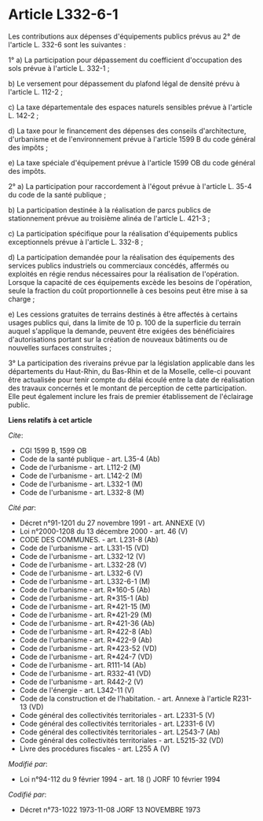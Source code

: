 # Article L332-6-1

Les contributions aux dépenses d'équipements publics prévus au 2° de l'article L. 332-6 sont les suivantes :

1° a) La participation pour dépassement du coefficient d'occupation des sols prévue à l'article L. 332-1 ;

b) Le versement pour dépassement du plafond légal de densité prévu à l'article L. 112-2 ;

c) La taxe départementale des espaces naturels sensibles prévue à l'article L. 142-2 ;

d) La taxe pour le financement des dépenses des conseils d'architecture, d'urbanisme et de l'environnement prévue à l'article
1599 B du code général des impôts ;

e) La taxe spéciale d'équipement prévue à l'article 1599 OB du code général des impôts.

2° a) La participation pour raccordement à l'égout prévue à l'article L. 35-4 du code de la santé publique ;

b) La participation destinée à la réalisation de parcs publics de stationnement prévue au troisième alinéa de l'article L.
421-3 ;

c) La participation spécifique pour la réalisation d'équipements publics exceptionnels prévue à l'article L. 332-8 ;

d) La participation demandée pour la réalisation des équipements des services publics industriels ou commerciaux concédés,
affermés ou exploités en régie rendus nécessaires pour la réalisation de l'opération. Lorsque la capacité de ces équipements
excède les besoins de l'opération, seule la fraction du coût proportionnelle à ces besoins peut être mise à sa charge ;

e) Les cessions gratuites de terrains destinés à être affectés à certains usages publics qui, dans la limite de 10 p. 100 de
la superficie du terrain auquel s'applique la demande, peuvent être exigées des bénéficiaires d'autorisations portant sur la
création de nouveaux bâtiments ou de nouvelles surfaces construites ;

3° La participation des riverains prévue par la législation applicable dans les départements du Haut-Rhin, du Bas-Rhin et de
la Moselle, celle-ci pouvant être actualisée pour tenir compte du délai écoulé entre la date de réalisation des travaux
concernés et le montant de perception de cette participation. Elle peut également inclure les frais de premier établissement
de l'éclairage public.

**Liens relatifs à cet article**

_Cite_:

  - CGI 1599 B, 1599 OB
  - Code de la santé publique - art. L35-4 (Ab)
  - Code de l'urbanisme - art. L112-2 (M)
  - Code de l'urbanisme - art. L142-2 (M)
  - Code de l'urbanisme - art. L332-1 (M)
  - Code de l'urbanisme - art. L332-8 (M)

_Cité par_:

  - Décret n°91-1201 du 27 novembre 1991 - art. ANNEXE (V)
  - Loi n°2000-1208 du 13 décembre 2000 - art. 46 (V)
  - CODE DES COMMUNES. - art. L231-8 (Ab)
  - Code de l'urbanisme - art. L331-15 (VD)
  - Code de l'urbanisme - art. L332-12 (V)
  - Code de l'urbanisme - art. L332-28 (V)
  - Code de l'urbanisme - art. L332-6 (V)
  - Code de l'urbanisme - art. L332-6-1 (M)
  - Code de l'urbanisme - art. R*160-5 (Ab)
  - Code de l'urbanisme - art. R*315-1 (Ab)
  - Code de l'urbanisme - art. R*421-15 (M)
  - Code de l'urbanisme - art. R*421-29 (M)
  - Code de l'urbanisme - art. R*421-36 (Ab)
  - Code de l'urbanisme - art. R*422-8 (Ab)
  - Code de l'urbanisme - art. R*422-9 (Ab)
  - Code de l'urbanisme - art. R*423-52 (VD)
  - Code de l'urbanisme - art. R*424-7 (VD)
  - Code de l'urbanisme - art. R111-14 (Ab)
  - Code de l'urbanisme - art. R332-41 (VD)
  - Code de l'urbanisme - art. R442-2 (V)
  - Code de l'énergie - art. L342-11 (V)
  - Code de la construction et de l'habitation. - art. Annexe à l'article R231-13 (VD)
  - Code général des collectivités territoriales - art. L2331-5 (V)
  - Code général des collectivités territoriales - art. L2331-6 (V)
  - Code général des collectivités territoriales - art. L2543-7 (Ab)
  - Code général des collectivités territoriales - art. L5215-32 (VD)
  - Livre des procédures fiscales - art. L255 A (V)

_Modifié par_:

  - Loi n°94-112 du 9 février 1994 - art. 18 () JORF 10 février 1994

_Codifié par_:

  - Décret n°73-1022 1973-11-08 JORF 13 NOVEMBRE 1973
